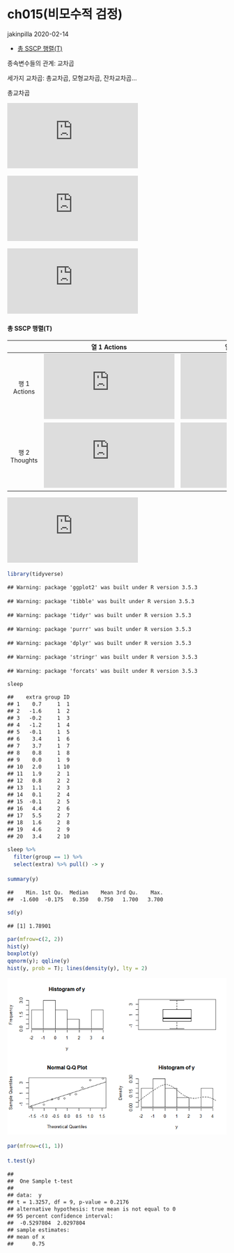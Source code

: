 ch015(비모수적 검정)
================
jakinpilla
2020-02-14

  - [총 SSCP 행렬(T)](#총-sscp-행렬t)

종속변수들의 관계: 교차곱

세가지 교차곱: 총교차곱, 모형교차곱, 잔차교차곱…

총교차곱

  
![ CP\_{T} = \\sum\_{i=1}^{n} \\left( x\_{i(Actions)} -
\\overline{X}\_{total(Actions)} \\right) \\left( x\_{i(Thoughts)} -
\\overline{X}\_{total(Thoughts)}
\\right)](https://latex.codecogs.com/png.latex?%20CP_%7BT%7D%20%3D%20%5Csum_%7Bi%3D1%7D%5E%7Bn%7D%20%5Cleft%28%20x_%7Bi%28Actions%29%7D%20-%20%5Coverline%7BX%7D_%7Btotal%28Actions%29%7D%20%5Cright%29%20%5Cleft%28%20x_%7Bi%28Thoughts%29%7D%20-%20%5Coverline%7BX%7D_%7Btotal%28Thoughts%29%7D%20%5Cright%29
" CP_{T} = \\sum_{i=1}^{n} \\left( x_{i(Actions)} - \\overline{X}_{total(Actions)} \\right) \\left( x_{i(Thoughts)} - \\overline{X}_{total(Thoughts)} \\right)")  

  
![ CP\_{M} = \\sum\_{grp=1}^{k} n \\left\[ \\left(
\\overline{x}\_{grp(Actions)} - \\overline{X}\_{total(Actions)}}
\\right) \\left( \\overline{x}\_{grp(Thoughts)} -
\\overline{X}\_{total(Thoughts)}} \\right) \\right\]
](https://latex.codecogs.com/png.latex?%20CP_%7BM%7D%20%3D%20%5Csum_%7Bgrp%3D1%7D%5E%7Bk%7D%20n%20%5Cleft%5B%20%5Cleft%28%20%5Coverline%7Bx%7D_%7Bgrp%28Actions%29%7D%20-%20%5Coverline%7BX%7D_%7Btotal%28Actions%29%7D%7D%20%5Cright%29%20%5Cleft%28%20%5Coverline%7Bx%7D_%7Bgrp%28Thoughts%29%7D%20-%20%5Coverline%7BX%7D_%7Btotal%28Thoughts%29%7D%7D%20%5Cright%29%20%5Cright%5D%20
" CP_{M} = \\sum_{grp=1}^{k} n \\left[ \\left( \\overline{x}_{grp(Actions)} - \\overline{X}_{total(Actions)}} \\right) \\left( \\overline{x}_{grp(Thoughts)} - \\overline{X}_{total(Thoughts)}} \\right) \\right] ")  

  
![ CP\_{R} = \\sum\_{i=1}^{n} \\left( x\_{i(Actions)} -
\\overline{X}\_{grp(Actions)} \\right) \\left( x\_{i(Thoughts)} -
\\overline{X}\_{grp(Thoughts)}
\\right)](https://latex.codecogs.com/png.latex?%20CP_%7BR%7D%20%3D%20%5Csum_%7Bi%3D1%7D%5E%7Bn%7D%20%5Cleft%28%20x_%7Bi%28Actions%29%7D%20-%20%5Coverline%7BX%7D_%7Bgrp%28Actions%29%7D%20%5Cright%29%20%5Cleft%28%20x_%7Bi%28Thoughts%29%7D%20-%20%5Coverline%7BX%7D_%7Bgrp%28Thoughts%29%7D%20%5Cright%29
" CP_{R} = \\sum_{i=1}^{n} \\left( x_{i(Actions)} - \\overline{X}_{grp(Actions)} \\right) \\left( x_{i(Thoughts)} - \\overline{X}_{grp(Thoughts)} \\right)")  

#### 총 SSCP 행렬(T)

|              |                                      열 1 Actions                                       |                                       열 2 Thoughts                                        |
| :----------: | :------------------------------------------------------------------------------------: | :---------------------------------------------------------------------------------------: |
| 행 1 Actions  | ![SS\_{Actions}](https://latex.codecogs.com/png.latex?SS_%7BActions%7D "SS_{Actions}") |           ![CP\_{T}](https://latex.codecogs.com/png.latex?CP_%7BT%7D "CP_{T}")            |
| 행 2 Thoughts |          ![CP\_{T}](https://latex.codecogs.com/png.latex?CP_%7BT%7D "CP_{T}")          | ![SS\_{Thoughts}](https://latex.codecogs.com/png.latex?SS_%7BThoughts%7D "SS_{Thoughts}") |

  
![ T = \\begin{pmatrix} 61.47 & 5.44\\\\
5.44 & 141.47
\\end{pmatrix}](https://latex.codecogs.com/png.latex?%20T%20%20%3D%20%5Cbegin%7Bpmatrix%7D%2061.47%20%26%205.44%5C%5C%0A5.44%20%26%20141.47%0A%5Cend%7Bpmatrix%7D
" T  = \\begin{pmatrix} 61.47 & 5.44\\\\
5.44 & 141.47
\\end{pmatrix}")  

``` r
library(tidyverse)
```

    ## Warning: package 'ggplot2' was built under R version 3.5.3

    ## Warning: package 'tibble' was built under R version 3.5.3

    ## Warning: package 'tidyr' was built under R version 3.5.3

    ## Warning: package 'purrr' was built under R version 3.5.3

    ## Warning: package 'dplyr' was built under R version 3.5.3

    ## Warning: package 'stringr' was built under R version 3.5.3

    ## Warning: package 'forcats' was built under R version 3.5.3

``` r
sleep
```

    ##    extra group ID
    ## 1    0.7     1  1
    ## 2   -1.6     1  2
    ## 3   -0.2     1  3
    ## 4   -1.2     1  4
    ## 5   -0.1     1  5
    ## 6    3.4     1  6
    ## 7    3.7     1  7
    ## 8    0.8     1  8
    ## 9    0.0     1  9
    ## 10   2.0     1 10
    ## 11   1.9     2  1
    ## 12   0.8     2  2
    ## 13   1.1     2  3
    ## 14   0.1     2  4
    ## 15  -0.1     2  5
    ## 16   4.4     2  6
    ## 17   5.5     2  7
    ## 18   1.6     2  8
    ## 19   4.6     2  9
    ## 20   3.4     2 10

``` r
sleep %>%
  filter(group == 1) %>%
  select(extra) %>% pull() -> y

summary(y)
```

    ##    Min. 1st Qu.  Median    Mean 3rd Qu.    Max. 
    ##  -1.600  -0.175   0.350   0.750   1.700   3.700

``` r
sd(y)
```

    ## [1] 1.78901

``` r
par(mfrow=c(2, 2))
hist(y)
boxplot(y)
qqnorm(y); qqline(y)
hist(y, prob = T); lines(density(y), lty = 2)
```

![](ch_015_appended_files/figure-gfm/unnamed-chunk-1-1.png)<!-- -->

``` r
par(mfrow=c(1, 1))

t.test(y)
```

    ## 
    ##  One Sample t-test
    ## 
    ## data:  y
    ## t = 1.3257, df = 9, p-value = 0.2176
    ## alternative hypothesis: true mean is not equal to 0
    ## 95 percent confidence interval:
    ##  -0.5297804  2.0297804
    ## sample estimates:
    ## mean of x 
    ##      0.75
